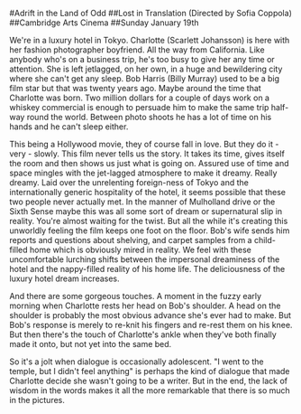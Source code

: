 #Adrift in the Land of Odd
##Lost in Translation (Directed by Sofia Coppola)
##Cambridge Arts Cinema
##Sunday January 19th

We're in a luxury hotel in Tokyo. Charlotte (Scarlett Johansson) is here with her fashion photographer boyfriend. All the way from California. Like anybody who's on a business trip, he's too busy to give her any time or attention. She is left jetlagged, on her own, in a huge and bewildering city where she can't get any sleep. Bob Harris (Billy Murray) used to be a big film star but that was twenty years ago. Maybe around the time that Charlotte was born. Two million dollars for a couple of days work on a whiskey commercial is enough to persuade him to make the same trip half-way round the world. Between photo shoots he has a lot of time on his hands and he can't sleep either.

This being a Hollywood movie, they of course fall in love. But they do it - very - slowly. This film never tells us the story. It takes its time, gives itself the room and then shows us just what is going on. Assured use of time and space mingles with the jet-lagged atmosphere to make it dreamy. Really dreamy. Laid over the unrelenting foreign-ness of Tokyo and the internationally generic hospitality of the hotel, it seems possible that these two people never actually met. In the manner of Mulholland drive or the Sixth Sense maybe this was all some sort of dream or supernatural slip in reality. You're almost waiting for the twist. But all the while it's creating this unworldly feeling the film keeps one foot on the floor. Bob's wife sends him reports and questions about shelving, and carpet samples from a child-filled home which is obviously mired in reality. We feel with these uncomfortable lurching shifts between the impersonal dreaminess of the hotel and the nappy-filled reality of his home life. The deliciousness of the luxury hotel dream increases.

And there are some gorgeous touches. A moment in the fuzzy early morning when Charlotte rests her head on Bob's shoulder. A head on the shoulder is probably the most obvious advance she's ever had to make. But Bob's response is merely to re-knit his fingers and re-rest them on his knee. But then there's the touch of Charlotte's ankle when they've both finally made it onto, but not yet into the same bed.

So it's a jolt when dialogue is occasionally adolescent. "I went to the temple, but I didn't feel anything" is perhaps the kind of dialogue that made Charlotte decide she wasn't going to be a writer. But in the end, the lack of wisdom in the words makes it all the more remarkable that there is so much in the pictures.
